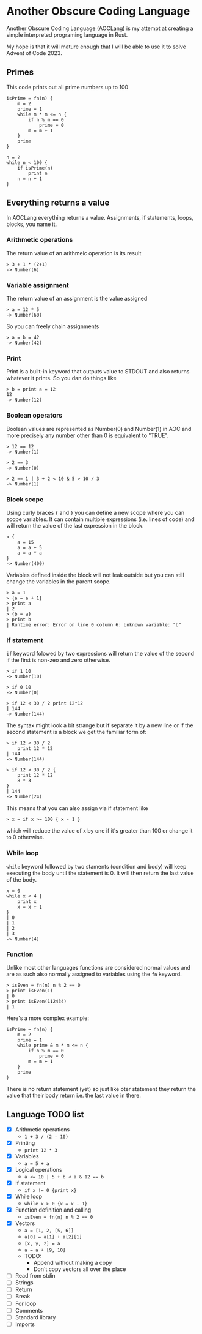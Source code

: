 # Another Obscure Coding Language

Another Obscure Coding Language (AOCLang) is my attempt at creating a simple interpreted programing language in Rust.

My hope is that it will mature enough that I will be able to use it to solve Advent of Code 2023.

## Primes

This code prints out all prime numbers up to 100
```
isPrime = fn(n) {
    m = 2
    prime = 1
    while m * m <= n {
        if n % m == 0
            prime = 0
        m = m + 1
    }
    prime
}

n = 2
while n < 100 {
    if isPrime(n)
        print n
    n = n + 1
}
```

## Everything returns a value
In AOCLang everything returns a value. Assignments, if statements, loops, blocks, you name it.

### Arithmetic operations
The return value of an arithmeic operation is its result
```
> 3 + 1 * (2+1)
-> Number(6)
```

### Variable assignment
The return value of an assignment is the value assigned
```
> a = 12 * 5
-> Number(60)
```
So you can freely chain assignments
```
> a = b = 42
-> Number(42)
```

### Print
Print is a built-in keyword that outputs value to STDOUT and also returns whatever it prints. So you dan do things like
```
> b = print a = 12
12
-> Number(12)
```

### Boolean operators
Boolean values are represented as Number(0) and Number(1) in AOC and more precisely any number other than 0 is equivalent to "TRUE".
```
> 12 == 12
-> Number(1)

> 2 == 3
-> Number(0)

> 2 == 1 | 3 + 2 < 10 & 5 > 10 / 3
-> Number(1)
```

### Block scope
Using curly braces `{` and `}` you can define a new scope where you can scope variables. It can contain multiple expressions (i.e. lines of code) and will return the value of the last expression in the block.
```
> {
    a = 15
    a = a + 5
    a = a * a
}
-> Number(400)
```
Variables defined inside the block will not leak outside but you can still change the variables in the parent scope.
```
> a = 1
> {a = a + 1}
> print a
| 2
> {b = a}
> print b
| Runtime error: Error on line 0 column 6: Unknown variable: "b"
```

### If statement
`if` keyword folowed by two expressions will return the value of the second if the first is non-zeo and zero otherwise.
```
> if 1 10
-> Number(10)

> if 0 10
-> Number(0)

> if 12 < 30 / 2 print 12*12
| 144
-> Number(144)
```
The syntax might look a bit strange but if separate it by a new line or if the second statement is a block we get the familiar form of:
```
> if 12 < 30 / 2
    print 12 * 12
| 144
-> Number(144)

> if 12 < 30 / 2 {
    print 12 * 12
    8 * 3
}
| 144
-> Number(24)
```

This means that you can also assign via if statement like

```
> x = if x >= 100 { x - 1 }
```
which will reduce the value of x by one if it's greater than 100 or change it to 0 otherwise.

### While loop
`while` keyword followed by two staments (condition and body) will keep executing the body until the statement is 0. It will then return the last value of the body.
```
x = 0
while x < 4 {
    print x
    x = x + 1
}
| 0
| 1
| 2
| 3
-> Number(4)
```

### Function
Unlike most other languages functions are considered normal values and are as such also normally assigned to variables using the `fn` keyword.
```
> isEven = fn(n) n % 2 == 0
> print isEven(1)
| 0
> print isEven(112434)
| 1
```

Here's a more complex example:
```
isPrime = fn(n) {
    m = 2
    prime = 1
    while prime & m * m <= n {
        if n % m == 0
            prime = 0
        m = m + 1
    }
    prime
}
```
There is no return statement (yet) so just like oter statement they return the value that their body return i.e. the last value in there.



## Language TODO list

- [x] Arithmetic operations
    * `1 + 3 / (2 - 10)`
- [x] Printing
    * `print 12 * 3`
- [x] Variables
    * `a = 5 + a`
- [x] Logical operations
    * `a <= 10 | 5 + b < a & 12 == b`
- [x] If statement
    * `if x != 0 {print x}`
- [x] While loop
    * `while x > 0 {x = x - 1}`
- [x] Function definition and calling
    * `isEven = fn(n) n % 2 == 0`
- [x] Vectors
    * `a = [1, 2, [5, 6]]`
    * `a[0] = a[1] + a[2][1]`
    * `[x, y, z] = a`
    * `a = a + [9, 10]`
    * TODO:
        * Append without making a copy
        * Don't copy vectors all over the place
- [ ] Read from stdin
- [ ] Strings
- [ ] Return
- [ ] Break
- [ ] For loop
- [ ] Comments
- [ ] Standard library
- [ ] Imports
